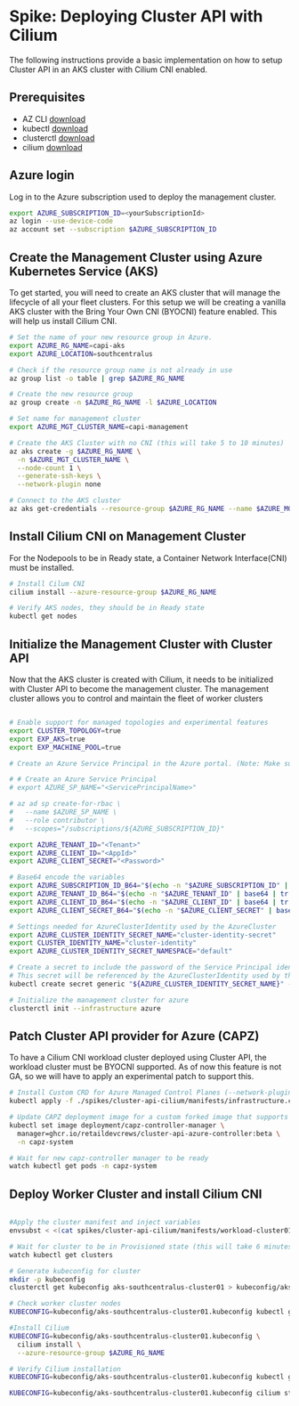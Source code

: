 # Spike: Deploying Cluster API with Cilium

The following instructions provide a basic implementation on how to setup Cluster API in an AKS cluster with Cilium CNI enabled.

## Prerequisites

- AZ CLI [download](https://docs.microsoft.com/en-us/cli/azure/install-azure-cli?view=azure-cli-latest)
- kubectl [download](https://kubernetes.io/docs/tasks/tools/install-kubectl-linux/)
- clusterctl [download](https://cluster-api.sigs.k8s.io/user/quick-start.html#install-clusterctl)
- cilium [download](https://docs.cilium.io/en/stable/gettingstarted/k8s-install-default/)

## Azure login

Log in to the Azure subscription used to deploy the management cluster.

```bash
export AZURE_SUBSCRIPTION_ID=<yourSubscriptionId>
az login --use-device-code
az account set --subscription $AZURE_SUBSCRIPTION_ID
```

## Create the Management Cluster using Azure Kubernetes Service (AKS)

To get started, you will need to create an AKS cluster that will manage the lifecycle of all your fleet clusters. For this setup we will be creating a vanilla AKS cluster with the Bring Your Own CNI (BYOCNI) feature enabled. This will help us install Cilium CNI.

```bash
# Set the name of your new resource group in Azure.
export AZURE_RG_NAME=capi-aks
export AZURE_LOCATION=southcentralus

# Check if the resource group name is not already in use
az group list -o table | grep $AZURE_RG_NAME

# Create the new resource group
az group create -n $AZURE_RG_NAME -l $AZURE_LOCATION

# Set name for management cluster
export AZURE_MGT_CLUSTER_NAME=capi-management

# Create the AKS Cluster with no CNI (this will take 5 to 10 minutes)
az aks create -g $AZURE_RG_NAME \
  -n $AZURE_MGT_CLUSTER_NAME \
  --node-count 1 \
  --generate-ssh-keys \
  --network-plugin none

# Connect to the AKS cluster
az aks get-credentials --resource-group $AZURE_RG_NAME --name $AZURE_MGT_CLUSTER_NAME
```

## Install Cilium CNI on Management Cluster

For the Nodepools to be in Ready state, a Container Network Interface(CNI) must be installed.

```bash
# Install Cilum CNI
cilium install --azure-resource-group $AZURE_RG_NAME

# Verify AKS nodes, they should be in Ready state
kubectl get nodes
```

## Initialize the Management Cluster with Cluster API

Now that the AKS cluster is created with Cilium, it needs to be initialized with Cluster API to become the management cluster. The management cluster allows you to control and maintain the fleet of worker clusters

```bash

# Enable support for managed topologies and experimental features
export CLUSTER_TOPOLOGY=true
export EXP_AKS=true
export EXP_MACHINE_POOL=true

# Create an Azure Service Principal in the Azure portal. (Note: Make sure this Service Principal has access to the resource group)

# # Create an Azure Service Principal
# export AZURE_SP_NAME="<ServicePrincipalName>"

# az ad sp create-for-rbac \
#   --name $AZURE_SP_NAME \
#   --role contributor \
#   --scopes="/subscriptions/${AZURE_SUBSCRIPTION_ID}"

export AZURE_TENANT_ID="<Tenant>"
export AZURE_CLIENT_ID="<AppId>"
export AZURE_CLIENT_SECRET="<Password>"

# Base64 encode the variables
export AZURE_SUBSCRIPTION_ID_B64="$(echo -n "$AZURE_SUBSCRIPTION_ID" | base64 | tr -d '\n')"
export AZURE_TENANT_ID_B64="$(echo -n "$AZURE_TENANT_ID" | base64 | tr -d '\n')"
export AZURE_CLIENT_ID_B64="$(echo -n "$AZURE_CLIENT_ID" | base64 | tr -d '\n')"
export AZURE_CLIENT_SECRET_B64="$(echo -n "$AZURE_CLIENT_SECRET" | base64 | tr -d '\n')"

# Settings needed for AzureClusterIdentity used by the AzureCluster
export AZURE_CLUSTER_IDENTITY_SECRET_NAME="cluster-identity-secret"
export CLUSTER_IDENTITY_NAME="cluster-identity"
export AZURE_CLUSTER_IDENTITY_SECRET_NAMESPACE="default"

# Create a secret to include the password of the Service Principal identity created in Azure
# This secret will be referenced by the AzureClusterIdentity used by the AzureCluster
kubectl create secret generic "${AZURE_CLUSTER_IDENTITY_SECRET_NAME}" --from-literal=clientSecret="${AZURE_CLIENT_SECRET}"

# Initialize the management cluster for azure
clusterctl init --infrastructure azure
```

## Patch Cluster API provider for Azure (CAPZ)

To have a Cilium CNI workload cluster deployed using Cluster API, the workload cluster must be BYOCNI supported. As of now this feature is not GA, so we will have to apply an experimental patch to support this.

```bash
# Install Custom CRD for Azure Managed Control Planes (--network-plugin none)
kubectl apply -f ./spikes/cluster-api-cilium/manifests/infrastructure.cluster.x-k8s.io_azuremanagedcontrolplanes.yaml 

# Update CAPZ deployment image for a custom forked image that supports BYOCNI
kubectl set image deployment/capz-controller-manager \
  manager=ghcr.io/retaildevcrews/cluster-api-azure-controller:beta \
  -n capz-system

# Wait for new capz-controller manager to be ready
watch kubectl get pods -n capz-system

```

## Deploy Worker Cluster and install Cilium CNI

```bash

#Apply the cluster manifest and inject variables
envsubst < <(cat spikes/cluster-api-cilium/manifests/workload-cluster01.yaml) | kubectl apply -f -

# Wait for cluster to be in Provisioned state (this will take 6 minutes)
watch kubectl get clusters

# Generate kubeconfig for cluster
mkdir -p kubeconfig
clusterctl get kubeconfig aks-southcentralus-cluster01 > kubeconfig/aks-southcentralus-cluster01.kubeconfig

# Check worker cluster nodes
KUBECONFIG=kubeconfig/aks-southcentralus-cluster01.kubeconfig kubectl get nodes

#Install Cilium
KUBECONFIG=kubeconfig/aks-southcentralus-cluster01.kubeconfig \
  cilium install \
  --azure-resource-group $AZURE_RG_NAME

# Verify Cilium installation
KUBECONFIG=kubeconfig/aks-southcentralus-cluster01.kubeconfig kubectl get nodes

KUBECONFIG=kubeconfig/aks-southcentralus-cluster01.kubeconfig cilium status

```
